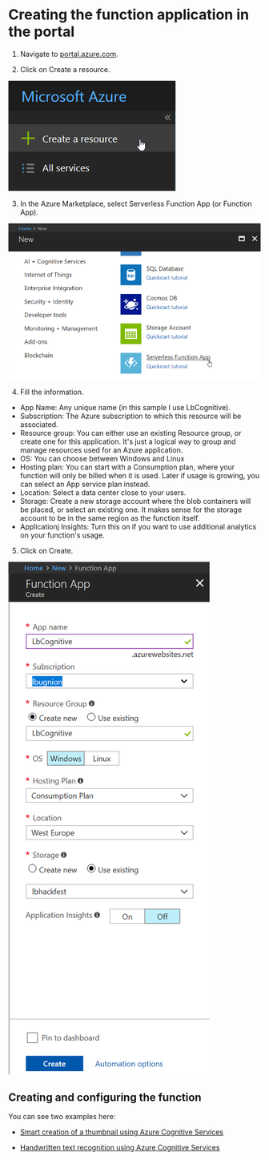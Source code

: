 # Creating the function application in the portal

1. Navigate to [portal.azure.com](http://portal.azure.com).

2. Click on Create a resource.

![Create a resource](./Img/2017-11-16_11-56-25.png)

3. In the Azure Marketplace, select Serverless Function App (or Function App).

![Serverless Function App](./Img/2017-11-16_11-57-45.png)

4. Fill the information.
- App Name: Any unique name (in this sample I use LbCognitive).
- Subscription: The Azure subscription to which this resource will be associated.
- Resource group: You can either use an existing Resource group, or create one for this application. It's just a logical way to group and manage resources used for an Azure application.
- OS: You can choose between Windows and Linux
- Hosting plan: You can start with a Consumption plan, where your function will only be billed when it is used. Later if usage is growing, you can select an App service plan instead.
- Location: Select a data center close to your users.
- Storage: Create a new storage account where the blob containers will be placed, or select an existing one. It makes sense for the storage account to be in the same region as the function itself.
- Applicationj Insights: Turn this on if you want to use additional analytics on your function's usage.

5. Click on Create.

![Creating the Function](./Img/2017-11-16_12-04-59.png)

## Creating and configuring the function

You can see two examples here:

- [Smart creation of a thumbnail using Azure Cognitive Services](./Doc/thumbnail.md)

- [Handwritten text recognition using Azure Cognitive Services](./Doc/text-recognition.md)